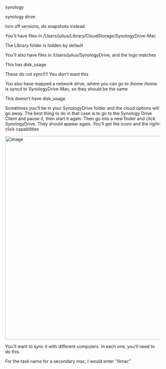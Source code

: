synology


synology drive


turn off versions, do snapshots instead







You'll have files in /Users/julius/Library/CloudStorage/SynologyDrive-Mac

The Library folder is hidden by default



You'll also have files in /Users/julius/SynologyDrive, and the logo matches

This has disk_usage


These do not sync!!!! You don't want this




You also have mapped a network drive, where you can go to /home
/home is syncd to SynologyDrive-Mac, so they should be the same

This doesn't have disk_usage






Sometimes you'll be in your SynologyDrive folder and the cloud options will go away. The best thing to do in that case is to go to the Synology Drive Client and pause it, then start it again. Then go into a new finder and click SynologyDrive. They should appear again. You'll get the icons and the right-click capabilities

<img width="659" alt="image" src="https://github.com/jss367/jss367.github.io/assets/3067731/76223f86-3110-427d-944f-503d44669889">

You'll want to sync it with different computers. In each one, you'll need to do this.

For the task name for a secondary mac, I would enter "lilmac"
